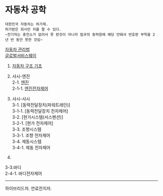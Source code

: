 # 자동차 공학

    대한민국 자동차는 허가제.
    허가받은 회사만 차를 팔 수 있다.
    ~전기차는 충전소가 없어서 못 판것이 아니라 법규의 동력원에 해당 안돼서 번호판 부착을 2년 반 동안 못한 것임~
[자동차 관리법](http://www.law.go.kr/lsInfoP.do?lsiSeq=211699&efYd=20191126#0000)    
[글로벌서비스웨이](https://gsw.hyundai.com/hmc/login.tiles)    
 
 

 
 
1. [자동차 구조 기초](https://github.com/lkeonwoo94/Automotive-Engineering/blob/master/%EC%9E%90%EB%8F%99%EC%B0%A8%20%EA%B5%AC%EC%A1%B0%20%EC%9D%B4%EB%A1%A0/%EC%9E%90%EB%8F%99%EC%B0%A8%20%EA%B5%AC%EC%A1%B0%20%EA%B8%B0%EC%B4%88/README.md)

2. 샤시-엔진    
2-1. [엔진](https://github.com/lkeonwoo94/Automotive-Engineering/blob/master/%EC%9E%90%EB%8F%99%EC%B0%A8%20%EA%B5%AC%EC%A1%B0%20%EC%9D%B4%EB%A1%A0/%EC%83%A4%EC%8B%9C-%EC%97%94%EC%A7%84/README.md)    
2-1-1. [엔진전자제어](https://github.com/lkeonwoo94/Automotive-Engineering/blob/master/%EC%9E%90%EB%8F%99%EC%B0%A8%20%EA%B5%AC%EC%A1%B0%20%EC%9D%B4%EB%A1%A0/%EC%83%A4%EC%8B%9C-%EC%97%94%EC%A7%84/%EC%97%94%EC%A7%84%EC%A0%84%EC%9E%90%EC%A0%9C%EC%96%B4.md)

3. 샤시-샤시    
3-1. [동력전달장치(파워트레인)]    
3-1-1. [동력전달장치 전자제어]    
3-2. [현가시스템(서스펜션)]    
3-2-1. [현가 전자제어]    
3-3. 조향시스템    
3-3-1. 조향 전자제어    
3-4. 제동시스템    
3-4-1. 제동 전자제어    

4.    

3-3.바디    
2-4-1. 바디전자제어    

---



하이브리드차.
연료전지차.

